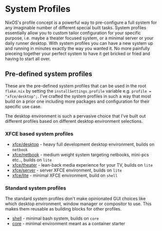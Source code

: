 # System Profiles
NixOS's profile concept is a powerful way to pre-configure a full system for any imaginable number of 
different special built tasks. System profiles essentially allow you to custom tailor configuration 
for your specific purpose, i.e. maybe a theater focused system, or a minimal server or your daily 
runner desktop. With system profiles you can have a new system up and running in minutes exactly the 
way you wanted it. No more painfully pieceing together your perfect system to have it get bricked or 
fried and having to start all over.

## Pre-defined system profiles
These are the pre-defined system profiles that can be used in the root `flake.nix` by setting the 
`installSettings.profile` variable e.g. `profile = "xfce/desktop";`. I've crafted the system profiles 
in such a way that most build on a prior one including more packages and configuration for their 
specific use case.

The desktop environment is such a pervasive choice that I've built out different profiles based on 
different desktop environment selections.

### XFCE based system profiles
* [xfce/desktop](xfce/desktop) - heavy full development desktop environment, builds on `netbook`
* [xfce/netbook](xfce/netbook) - medium weight system targeting netbooks, mini-pcs etc.., builds on `lite`
* [xfce/theater](xfce/theater) - lean-back media experience for your TV, builds on `lite`
* [xfce/server](xfce/server) - server XFCE environment, builds on `lite`
* [xfce/lite](xfce/lite) - minimal XFCE environment, build on `shell`

### Standard system profiles
The standard system profiles don't make opinionated GUI choices like which desktop environment, 
window manager or compositor to use. This makes them reusable as building blocks for other profiles. 

* [shell](shell) - minimal bash system, builds on `core`
* [core](core) - minimal environment meant as a container starter

<!-- 
vim: ts=2:sw=2:sts=2
-->
